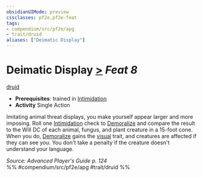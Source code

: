 ```yaml
---
obsidianUIMode: preview
cssclasses: pf2e,pf2e-feat
tags:
- compendium/src/pf2e/apg
- trait/druid
aliases: ["Deimatic Display"]
---
```

# Deimatic Display  [>](rules/core-rulebook/chapter-9-playing-the-game.md#Actions "Single Action") *Feat 8*  
[druid](rules/traits/druid.md "Druid Class Trait")  

- **Prerequisites**: trained in [Intimidation](compendium/skills.md#Intimidation)
- **Activity** Single Action

Imitating animal threat displays, you make yourself appear larger and more imposing. Roll one [Intimidation](compendium/skills.md#Intimidation) check to [Demoralize](rules/actions/demoralize.md) and compare the result to the Will DC of each animal, fungus, and plant creature in a 15-foot cone. When you do, [Demoralize](rules/actions/demoralize.md) gains the [visual](rules/traits/visual.md "Visual Effect Trait") trait, and creatures are affected if they can see you. You don't take a penalty if the creature doesn't understand your language.

*Source: Advanced Player's Guide p. 124*  
%% #compendium/src/pf2e/apg #trait/druid %%